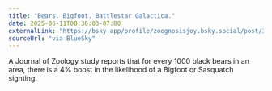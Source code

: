 ```yaml
---
title: "Bears. Bigfoot. Battlestar Galactica."
date: 2025-06-11T00:36:03-07:00
externalLink: "https://bsky.app/profile/zoognosisjoy.bsky.social/post/3lr4l6oyzn22b"
sourceUrl: "via BlueSky"
--- 
```


A Journal of Zoology study reports that for every 1000 black bears in an area, there is a 4% boost in the likelihood of a Bigfoot or Sasquatch sighting.
